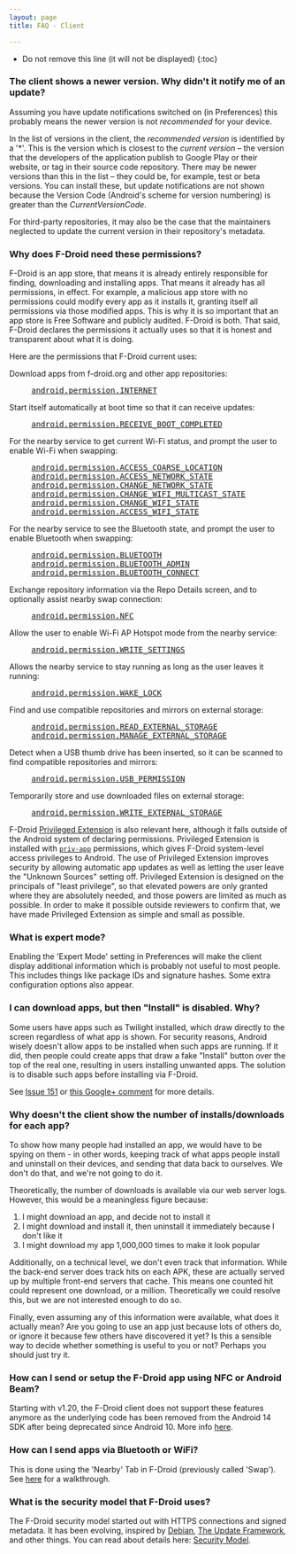```yaml
---
layout: page
title: FAQ - Client

---
```


* Do not remove this line (it will not be displayed)
{:toc}

### The client shows a newer version. Why didn't it notify me of an update?

Assuming you have update notifications switched on (in Preferences) this
probably means the newer version is not *recommended* for your device.

In the list of versions in the client, the *recommended version* is
identified by a '\*'. This is the version which is closest to the
*current version* &ndash; the version that the developers of the
application publish to Google Play or their website, or tag in their
source code repository. There may be newer versions than this in the
list &ndash; they could be, for example, test or beta versions. You can
install these, but update notifications are not shown because the
Version Code (Android's scheme for version numbering) is greater than
the _CurrentVersionCode_.

For third-party repositories, it may also be the case that the
maintainers neglected to update the current version in their
repository's metadata.


### Why does F-Droid need these permissions?

F-Droid is an app store, that means it is already entirely responsible
for finding, downloading and installing apps. That means it already has
all permissions, in effect. For example, a malicious app store with no
permissions could modify every app as it installs it, granting itself
all permissions via those modified apps. This is why it is so important
that an app store is Free Software and publicly audited. F-Droid is
both. That said, F-Droid declares the permissions it actually uses so
that it is honest and transparent about what it is doing.

Here are the permissions that F-Droid current uses:

<dl><dt>

Download apps from f-droid.org and other app repositories:

</dt><dd><tt><a href="https://developer.android.com/reference/android/Manifest.permission.html#INTERNET" target="_blank">android.permission.INTERNET</a></tt></dd><dt>

Start itself automatically at boot time so that it can receive updates:

</dt><dd><tt><a href="https://developer.android.com/reference/android/Manifest.permission.html#RECEIVE_BOOT_COMPLETED" target="_blank">android.permission.RECEIVE_BOOT_COMPLETED</a></tt></dd><dt>

For the nearby service to get current Wi-Fi status, and prompt the user to enable Wi-Fi when swapping:

</dt><dd><tt><a href="https://developer.android.com/reference/android/Manifest.permission.html#ACCESS_COARSE_LOCATION" target="_blank">android.permission.ACCESS_COARSE_LOCATION</a></tt><br/>
<tt><a href="https://developer.android.com/reference/android/Manifest.permission.html#ACCESS_NETWORK_STATE" target="_blank">android.permission.ACCESS_NETWORK_STATE</a></tt><br/>
<tt><a href="https://developer.android.com/reference/android/Manifest.permission.html#CHANGE_NETWORK_STATE" target="_blank">android.permission.CHANGE_NETWORK_STATE</a></tt><br/>
<tt><a href="https://developer.android.com/reference/android/Manifest.permission.html#CHANGE_WIFI_MULTICAST_STATE" target="_blank">android.permission.CHANGE_WIFI_MULTICAST_STATE</a></tt><br/>
<tt><a href="https://developer.android.com/reference/android/Manifest.permission.html#CHANGE_WIFI_STATE" target="_blank">android.permission.CHANGE_WIFI_STATE</a></tt><br/>
<tt><a href="https://developer.android.com/reference/android/Manifest.permission.html#ACCESS_WIFI_STATE" target="_blank">android.permission.ACCESS_WIFI_STATE</a></tt></dd><dt>

For the nearby service to see the Bluetooth state, and prompt the user to enable Bluetooth when swapping:

</dt><dd><tt><a href="https://developer.android.com/reference/android/Manifest.permission.html#BLUETOOTH" target="_blank">android.permission.BLUETOOTH</a></tt><br/>
<tt><a href="https://developer.android.com/reference/android/Manifest.permission.html#BLUETOOTH_ADMIN" target="_blank">android.permission.BLUETOOTH_ADMIN</a></tt><br/>
<tt><a href="https://developer.android.com/reference/android/Manifest.permission.html#BLUETOOTH_CONNECT" target="_blank">android.permission.BLUETOOTH_CONNECT</a></tt></dd><dt>

Exchange repository information via the Repo Details screen, and to optionally assist nearby swap connection:

</dt><dd><tt><a href="https://developer.android.com/reference/android/Manifest.permission.html#NFC" target="_blank">android.permission.NFC</a></tt></dd><dt>

Allow the user to enable Wi-Fi AP Hotspot mode from the nearby service:

</dt><dd><tt><a href="https://developer.android.com/reference/android/Manifest.permission.html#WRITE_SETTINGS" target="_blank">android.permission.WRITE_SETTINGS</a></tt></dd><dt>

Allows the nearby service to stay running as long as the user leaves it running:

</dt><dd><tt><a href="https://developer.android.com/reference/android/Manifest.permission.html#WAKE_LOCK" target="_blank">android.permission.WAKE_LOCK</a></tt></dd><dt>

Find and use compatible repositories and mirrors on external storage:

</dt><dd><tt><a href="https://developer.android.com/reference/android/Manifest.permission.html#READ_EXTERNAL_STORAGE" target="_blank">android.permission.READ_EXTERNAL_STORAGE</a></tt><br/>
<tt><a href="https://developer.android.com/reference/android/Manifest.permission.html#MANAGE_EXTERNAL_STORAGE" target="_blank">android.permission.MANAGE_EXTERNAL_STORAGE</a></tt></dd><dt>

Detect when a USB thumb drive has been inserted, so it can be scanned to find compatible repositories and mirrors:

</dt><dd><tt><a href="https://developer.android.com/reference/android/Manifest.permission.html#USB_PERMISSION" target="_blank">android.permission.USB_PERMISSION</a></tt></dd><dt>

Temporarily store and use downloaded files on external storage:

</dt><dd><tt><a href="https://developer.android.com/reference/android/Manifest.permission.html#WRITE_EXTERNAL_STORAGE" target="_blank">android.permission.WRITE_EXTERNAL_STORAGE</a></tt></dd></dl>

F-Droid [Privileged Extension](https://gitlab.com/fdroid/privileged-extension/) is also relevant here, although it falls outside of the Android system of declaring permissions. Privileged Extension is installed with [`priv-app`](https://source.android.com/docs/core/permissions/perms-allowlist) permissions, which gives F-Droid system-level access privileges to Android. The use of Privileged Extension improves security by allowing automatic app updates as well as letting the user leave the "Unknown Sources" setting off. Privileged Extension is designed on the principals of "least privilege", so that elevated powers are only granted where they are absolutely needed, and those powers are limited as much as possible.  In order to make it possible outside reviewers to confirm that, we have made Privileged Extension as simple and small as possible.


### What is expert mode?

Enabling the 'Expert Mode' setting in Preferences will make the client
display additional information which is probably not useful to most
people. This includes things like package IDs and signature hashes. Some
extra configuration options also appear.


### I can download apps, but then "Install" is disabled. Why?

Some users have apps such as Twilight installed, which draw directly to
the screen regardless of what app is shown. For security reasons,
Android wisely doesn't allow apps to be installed when such apps are
running. If it did, then people could create apps that draw a fake
"Install" button over the top of the real one, resulting in users
installing unwanted apps. The solution is to disable such apps before
installing via F-Droid.

See [Issue 151](https://gitlab.com/fdroid/fdroidclient/issues/151) or
[this Google+
comment](https://plus.google.com/116713673773180618201/posts/UvW3tgSgdUp)
for more details.


### Why doesn't the client show the number of installs/downloads for each app?

To show how many people had installed an app, we would have to be spying
on them - in other words, keeping track of what apps people install and
uninstall on their devices, and sending that data back to ourselves. We
don't do that, and we're not going to do it.

Theoretically, the number of downloads is available via our web server
logs. However, this would be a meaningless figure because:

1.  I might download an app, and decide not to install it
2.  I might download and install it, then uninstall it immediately
    because I don't like it
3.  I might download my app 1,000,000 times to make it look popular

Additionally, on a technical level, we don't even track that
information. While the back-end server does track hits on each APK,
these are actually served up by multiple front-end servers that cache.
This means one counted hit could represent one download, or a million.
Theoretically we could resolve this, but we are not interested enough to
do so.

Finally, even assuming any of this information were available, what does
it actually mean? Are you going to use an app just because lots of
others do, or ignore it because few others have discovered it yet? Is
this a sensible way to decide whether something is useful to you or not?
Perhaps you should just try it.

### How can I send or setup the F-Droid app using NFC or Android Beam?

Starting with v1.20, the F-Droid client does not support these features anymore as the underlying code has been removed from the Android 14 SDK after being deprecated since Android 10. More info [here](https://www.xda-developers.com/android-beam-permanent-removal-android-14/).

### How can I send apps via Bluetooth or WiFi?

This is done using the 'Nearby' Tab in F-Droid (previously called 'Swap').
See [here](../../tutorials/swap) for a walkthrough.

### What is the security model that F-Droid uses?

The F-Droid security model started out with HTTPS connections and signed
metadata. It has been evolving, inspired by [Debian](https://wiki.debian.org/SecureApt), [The Update
Framework](https://github.com/theupdateframework/tuf/blob/develop/docs/tuf-spec.txt),
and other things. You can read about details here: [Security Model](../Security_Model).
